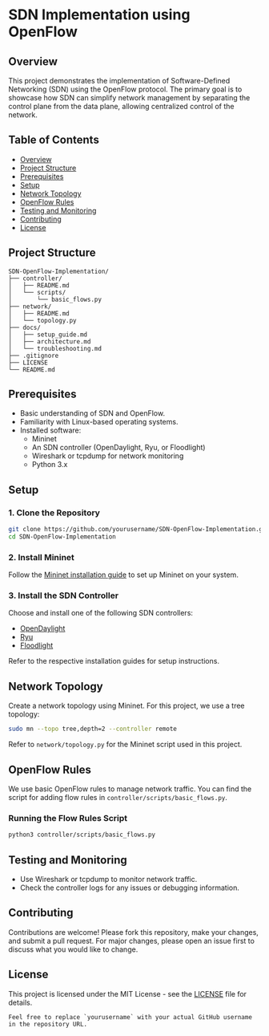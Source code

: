 # SDN Implementation using OpenFlow

## Overview

This project demonstrates the implementation of Software-Defined Networking (SDN) using the OpenFlow protocol. The primary goal is to showcase how SDN can simplify network management by separating the control plane from the data plane, allowing centralized control of the network.

## Table of Contents
- [Overview](#overview)
- [Project Structure](#project-structure)
- [Prerequisites](#prerequisites)
- [Setup](#setup)
- [Network Topology](#network-topology)
- [OpenFlow Rules](#openflow-rules)
- [Testing and Monitoring](#testing-and-monitoring)
- [Contributing](#contributing)
- [License](#license)

## Project Structure

```
SDN-OpenFlow-Implementation/
├── controller/
│   ├── README.md
│   └── scripts/
│       └── basic_flows.py
├── network/
│   ├── README.md
│   └── topology.py
├── docs/
│   ├── setup_guide.md
│   ├── architecture.md
│   └── troubleshooting.md
├── .gitignore
├── LICENSE
└── README.md
```

## Prerequisites

- Basic understanding of SDN and OpenFlow.
- Familiarity with Linux-based operating systems.
- Installed software:
  - Mininet
  - An SDN controller (OpenDaylight, Ryu, or Floodlight)
  - Wireshark or tcpdump for network monitoring
  - Python 3.x

## Setup

### 1. Clone the Repository

```bash
git clone https://github.com/yourusername/SDN-OpenFlow-Implementation.git
cd SDN-OpenFlow-Implementation
```

### 2. Install Mininet

Follow the [Mininet installation guide](http://mininet.org/download/) to set up Mininet on your system.

### 3. Install the SDN Controller

Choose and install one of the following SDN controllers:
- [OpenDaylight](https://www.opendaylight.org/)
- [Ryu](https://ryu-sdn.org/)
- [Floodlight](http://www.projectfloodlight.org/floodlight/)

Refer to the respective installation guides for setup instructions.

## Network Topology

Create a network topology using Mininet. For this project, we use a tree topology:

```bash
sudo mn --topo tree,depth=2 --controller remote
```

Refer to `network/topology.py` for the Mininet script used in this project.

## OpenFlow Rules

We use basic OpenFlow rules to manage network traffic. You can find the script for adding flow rules in `controller/scripts/basic_flows.py`.

### Running the Flow Rules Script

```bash
python3 controller/scripts/basic_flows.py
```

## Testing and Monitoring

- Use Wireshark or tcpdump to monitor network traffic.
- Check the controller logs for any issues or debugging information.

## Contributing

Contributions are welcome! Please fork this repository, make your changes, and submit a pull request. For major changes, please open an issue first to discuss what you would like to change.

## License

This project is licensed under the MIT License - see the [LICENSE](LICENSE) file for details.

```
Feel free to replace `yourusername` with your actual GitHub username in the repository URL.
